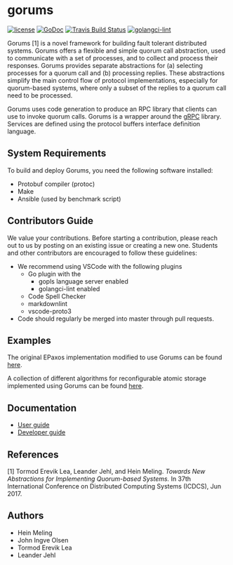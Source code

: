 # gorums

[![license](http://img.shields.io/badge/license-MIT-blue.svg)](https://github.com/relab/gorums/raw/master/LICENSE)
[![GoDoc](https://godoc.org/github.com/relab/gorums?status.svg)](https://godoc.org/github.com/relab/gorums)
[![Travis Build Status](https://travis-ci.org/relab/gorums.svg?branch=master)](https://travis-ci.org/relab/gorums)
[![golangci-lint](https://github.com/relab/gorums/workflows/golangci-lint/badge.svg)](https://github.com/relab/gorums/actions)

Gorums [1] is a novel framework for building fault tolerant distributed systems.
Gorums offers a flexible and simple quorum call abstraction, used to communicate
with a set of processes, and to collect and process their responses. Gorums
provides separate abstractions for (a) selecting processes for a quorum call
and (b) processing replies. These abstractions simplify the main control flow
of protocol implementations, especially for quorum-based systems, where only a
subset of the replies to a quorum call need to be processed.

Gorums uses code generation to produce an RPC library that clients can use to
invoke quorum calls. Gorums is a wrapper around the [gRPC](http://www.grpc.io/)
library. Services are defined using the protocol buffers interface definition
language.

## System Requirements

To build and deploy Gorums, you need the following software installed:

* Protobuf compiler (protoc)
* Make
* Ansible (used by benchmark script)

## Contributors Guide

We value your contributions.
Before starting a contribution, please reach out to us by posting on an existing issue or creating a new one.
Students and other contributors are encouraged to follow these guidelines:

* We recommend using VSCode with the following plugins
  * Go plugin with the
    * gopls language server enabled
    * golangci-lint enabled
  * Code Spell Checker
  * markdownlint
  * vscode-proto3
* Code should regularly be merged into master through pull requests.

## Examples

The original EPaxos implementation modified to use Gorums can be found
[here](https://github.com/relab/epaxos).

A collection of different algorithms for reconfigurable atomic storage
implemented using Gorums can be found
[here](https://github.com/relab/smartmerge).

## Documentation

* [User guide](doc/userguide.md)
* [Developer guide](doc/devguide.md)

## References

[1] Tormod Erevik Lea, Leander Jehl, and Hein Meling.
    _Towards New Abstractions for Implementing Quorum-based Systems._
    In 37th International Conference on Distributed Computing Systems (ICDCS), Jun 2017.

## Authors

* Hein Meling
* John Ingve Olsen
* Tormod Erevik Lea
* Leander Jehl
